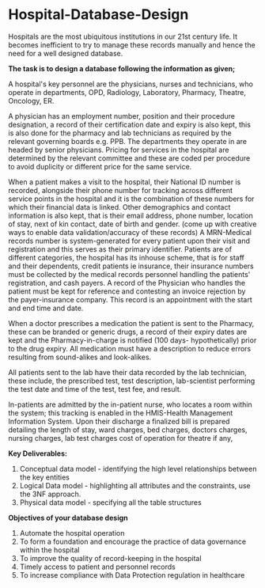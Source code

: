 # Hospital-Database-Design

Hospitals are the most ubiquitous institutions in our 21st century life. It becomes inefficient to try to manage these records manually and hence the need for a well designed database. 

**The task is to design a database following the information as given;**

A hospital's key personnel are the physicians, nurses and technicians, who operate in departments, OPD, Radiology, Laboratory, Pharmacy, Theatre, Oncology, 
ER. 

A physician has an employment number, position and their procedure designation, a record of their certification date and expiry is also kept, this is also done 
for the pharmacy and lab technicians as required by the relevant governing boards e.g. PPB. The departments they operate in are headed by senior physicians. 
Pricing for services in the hospital are determined by the relevant committee and these are coded per procedure to avoid duplicity or different price for the same service. 

When a patient makes a visit to the hospital, their National ID number is recorded, alongside their phone number for tracking across different service points in the hospital and it is the combination of these numbers for which their financial data is linked. Other demographics and contact information is also kept, that is their email address, phone number, location of stay, next of kin contact, date of birth and gender. (come up with creative ways to enable data validation/accuracy of these records)
A MRN-Medical records number is system-generated for every patient upon their visit and registration and this serves as their primary identifier. 
Patients are of different categories, the hospital has its inhouse scheme, that is for staff and their dependents, credit patients ie insurance, their insurance 
numbers must be collected by the medical records personnel handling the patients' registration, and cash payers. 
A record of the Physician who handles the patient must be kept for reference and contesting an invoice rejection by the payer-insurance company. 
This record is an appointment with the start and end time and date.

When a doctor prescribes a medication the patient is sent to the Pharmacy, these can be branded or generic drugs, a record of their expiry dates are kept and the Pharmacy-in-charge is notified (100 days- hypothetically) prior to the drug expiry. All medication must have a description to reduce errors resulting from 
sound-alikes and look-alikes. 

All patients sent to the lab have their data recorded by the lab technician, these include, the prescribed test, test description, lab-scientist performing the test
date and time of the test, test fee, and result. 

In-patients are admitted by the in-patient nurse, who locates a room within the system; this tracking is enabled in the HMIS-Health Management Information System. 
Upon their discharge a finalized bill is prepared detailing the length of stay, ward charges, bed charges, doctors charges, nursing charges, lab test charges
cost of operation for theatre if any,  

**Key Deliverables:** 

1. Conceptual data model - identifying the high level relationships between the key entities
2. Logical Data model - highlighting all attributes and the constraints, use the 3NF approach. 
3. Physical data model - specifying all the table structures

**Objectives of your database design**

1. Automate the hospital operation 
2. To form a foundation and encourage the practice of data governance within the hospital
3. To improve the quality of record-keeping in the hospital
4. Timely access to patient and personnel records
5. To increase compliance with Data Protection regulation in healthcare
